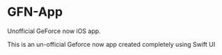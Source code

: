 # GFN-App

Unofficial GeForce now iOS app.

This is an un-official Geforce now app created completely using Swift UI
